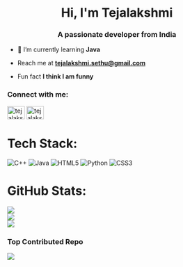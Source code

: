 <h1 align="center">Hi, I'm Tejalakshmi</h1>
<h3 align="center">A passionate developer from India</h3>


- 🌱 I’m currently learning **Java**

-  Reach me at **tejalakshmi.sethu@gmail.com**

-  Fun fact **I think I am funny**

<h3 align="left">Connect with me:</h3>
<p align="left">
<a href="https://linkedin.com/in/tejalakshmi" target="blank"><img align="center" src="https://raw.githubusercontent.com/rahuldkjain/github-profile-readme-generator/master/src/images/icons/Social/linked-in-alt.svg" alt="tejalakshmi" height="30" width="40" /></a>
<a href="https://www.leetcode.com/tejalakshmi06" target="blank"><img align="center" src="https://raw.githubusercontent.com/rahuldkjain/github-profile-readme-generator/master/src/images/icons/Social/leet-code.svg" alt="tejalakshmi06" height="30" width="40" /></a>
</p>


# Tech Stack:
![C++](https://img.shields.io/badge/c++-%2300599C.svg?style=flat-square&logo=c%2B%2B&logoColor=white) ![Java](https://img.shields.io/badge/java-%23ED8B00.svg?style=flat-square&logo=openjdk&logoColor=white) ![HTML5](https://img.shields.io/badge/html5-%23E34F26.svg?style=flat-square&logo=html5&logoColor=white) ![Python](https://img.shields.io/badge/python-3670A0?style=flat-square&logo=python&logoColor=ffdd54) ![CSS3](https://img.shields.io/badge/css3-%231572B6.svg?style=flat-square&logo=css3&logoColor=white)
# GitHub Stats:
![](https://github-readme-stats.vercel.app/api?username=tejalakshmi6&theme=rose_pine&hide_border=false&include_all_commits=false&count_private=false)<br/>
![](https://nirzak-streak-stats.vercel.app/?user=tejalakshmi6&theme=rose_pine&hide_border=false)<br/>
![](https://github-readme-stats.vercel.app/api/top-langs/?username=tejalakshmi6&theme=rose_pine&hide_border=false&include_all_commits=false&count_private=false&layout=compact)

### Top Contributed Repo
![](https://github-contributor-stats.vercel.app/api?username=tejalakshmi6&limit=5&theme=rose_pine&combine_all_yearly_contributions=true)
